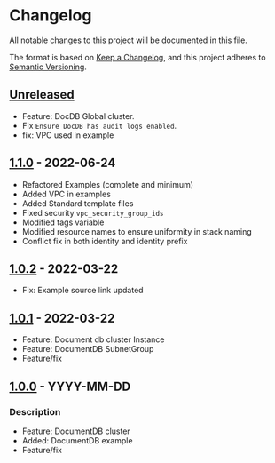 # Changelog
All notable changes to this project will be documented in this file.

The format is based on [Keep a Changelog](https://keepachangelog.com/en/1.0.0/),
and this project adheres to [Semantic Versioning](https://semver.org/spec/v2.0.0.html).


## [Unreleased]
- Feature: DocDB Global cluster.
- Fix `Ensure DocDB has audit logs enabled`.
- fix: VPC used in example

## [1.1.0] - 2022-06-24
- Refactored Examples (complete and minimum)
- Added VPC in examples
- Added Standard template files
- Fixed security `vpc_security_group_ids`
- Modified tags variable
- Modified resource names to ensure uniformity in stack naming
- Conflict fix in both identity and identity prefix


## [1.0.2] - 2022-03-22
- Fix: Example source link updated

## [1.0.1] - 2022-03-22
- Feature: Document db cluster Instance
- Feature: DocumentDB SubnetGroup
- Feature/fix

## [1.0.0] - YYYY-MM-DD
### Description
- Feature: DocumentDB cluster
- Added: DocumentDB example
- Feature/fix

[Unreleased]: https://github.com/boldlink/terraform-aws-docdb/compare/1.1.0...HEAD

[1.1.0]: https://github.com/boldlink/terraform-aws-docdb/releases/tag/1.1.0

[1.0.2]: https://github.com/boldlink/terraform-aws-docdb/releases/tag/1.0.2

[1.0.1]: https://github.com/boldlink/terraform-aws-docdb/releases/tag/1.0.1

[1.0.0]: https://github.com/boldlink/terraform-aws-docdb/releases/tag/1.0.0
